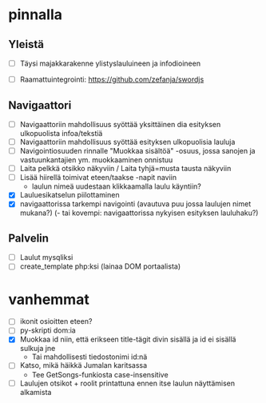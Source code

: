 
pinnalla
========

Yleistä
----------

- [ ] Täysi majakkarakenne ylistyslauluineen ja infodioineen
- [ ] Raamattuintegrointi: https://github.com/zefanja/swordjs


Navigaattori
----------------

- [ ] Navigaattoriin mahdollisuus syöttää yksittäinen dia esityksen ulkopuolista infoa/tekstiä
- [ ] Navigaattoriin mahdollisuus syöttää  esityksen ulkopuolisia lauluja
- [ ] Navigointiosuuden rinnalle "Muokkaa sisältöä" -osuus, jossa sanojen ja vastuunkantajien ym. muokkaaminen onnistuu
- [ ] Laita pelkkä otsikko näkyviin / Laita tyhjä=musta tausta näkyviin
- [ ] Lisää hiirellä toimivat eteen/taakse -napit naviin
    - laulun nimeä uudestaan klikkaamalla laulu käyntiin?
- [X] Lauluesikatselun piilottaminen
- [X] navigaattorissa tarkempi navigointi (avautuva puu jossa laulujen nimet mukana?)
    (- tai kovempi: navigaattorissa nykyisen esityksen lauluhaku?)
    
Palvelin
-----------------
- [ ] Laulut mysqliksi
- [ ] create_template php:ksi (lainaa DOM portaalista)

vanhemmat
=========

- [ ] ikonit osioitten eteen?
- [ ] py-skripti dom:ia
- [x] Muokkaa id niin, että erikseen title-tägit divin sisällä ja id ei sisällä sulkuja jne
    - Tai mahdollisesti tiedostonimi id:nä
- [ ] Katso, mikä häikkä Jumalan karitsassa 
    - Tee GetSongs-funkiosta case-insensitive
- [ ] Laulujen otsikot + roolit printattuna ennen itse laulun näyttämisen alkamista
